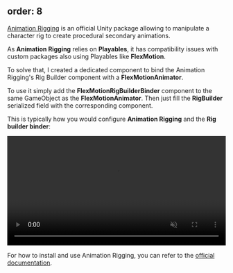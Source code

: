 order: 8
---

[Animation Rigging](https://docs.unity3d.com/Packages/com.unity.animation.rigging@1.0/manual/index.html) is an official Unity package allowing to manipulate a character rig to create procedural secondary animations.

<?# Figure Src="/img/documentation/override_transform.gif" Class="text-center" Link="showcase" /?>

As **Animation Rigging** relies on **Playables**, it has compatibility issues with custom packages also using Playables like **FlexMotion**.

To solve that, I created a dedicated component to bind the Animation Rigging's Rig Builder component with a **FlexMotionAnimator**.

To use it simply add the **FlexMotionRigBuilderBinder** component to the same GameObject as the **FlexMotionAnimator**.
Then just fill the **RigBuilder** serialized field with the corresponding component.

This is typically how you would configure **Animation Rigging** and the **Rig builder binder**:

<div Class="text-center">
    <video autoplay muted loop src="/img/documentation/setup-animation-rigging-installation.webm" Width="100%"></video>
</div>

For how to install and use Animation Rigging, you can refer to the [official documentation](https://docs.unity3d.com/Packages/com.unity.animation.rigging@1.3/manual/index.html).